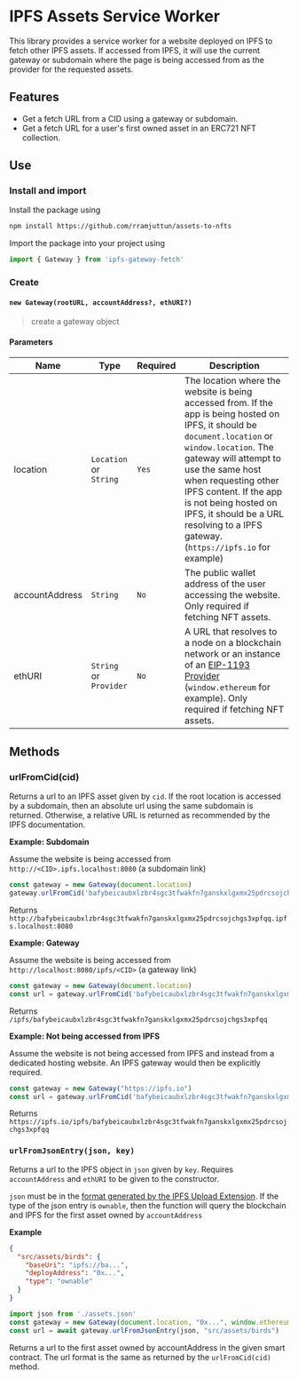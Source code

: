 # IPFS Assets Service Worker 

This library provides a service worker for a website deployed on IPFS to fetch other IPFS assets. If accessed from IPFS, it will use the current gateway or subdomain where the page is being accessed from as the provider for the requested assets.

## Features
* Get a fetch URL from a CID using a gateway or subdomain.
* Get a fetch URL for a user's first owned asset in an ERC721 NFT collection.

## Use

### Install and import 
Install the package using 
```bash
npm install https://github.com/rramjuttun/assets-to-nfts
```

Import the package into your project using 
```js
import { Gateway } from 'ipfs-gateway-fetch'
```

### Create

#### `new Gateway(rootURL, accountAddress?, ethURI?)`

> create a gateway object

#### Parameters

| Name     | Type                                                                 | Required                                          | Description                                                                                                    |
| -------- | -------------------------------------------------------------------- | ------------------------------------------------ | -------------------------------------------------------------------------------------------------------------- |
| location      | `Location` or `String`                                     | `Yes`                 | The location where the website is being accessed from. If the app is being hosted on IPFS, it should be `document.location` or `window.location`. The gateway will attempt to use the same host when requesting other IPFS content. If the app is not being hosted on IPFS, it should be a URL resolving to a IPFS gateway.  (`https://ipfs.io` for example) |
| accountAddress | `String`                                                             | `No`                                         | The public wallet address of the user accessing the website. Only required if fetching NFT assets.                                                             |
| ethURI     | `String` or `Provider`                                                            | `No`                                    | A URL that resolves to a node on a blockchain network or an instance of an [EIP-1193 Provider](https://eips.ethereum.org/EIPS/eip-1193) (`window.ethereum` for example). Only required if fetching NFT assets.                                                                |                                             |

## Methods
### urlFromCid(cid)
Returns a url to an IPFS asset given by `cid`. If the root location is accessed by a subdomain, then an absolute url using the same subdomain is returned. Otherwise, a relative URL is returned as recommended by the IPFS documentation.  

**Example: Subdomain** 

Assume the website is being accessed from `http://<CID>.ipfs.localhost:8080` (a subdomain link)
```js
const gateway = new Gateway(document.location)
gateway.urlFromCid('bafybeicaubxlzbr4sgc3tfwakfn7ganskxlgxmx25pdrcsojchgs3xpfqq')
```
Returns `http://bafybeicaubxlzbr4sgc3tfwakfn7ganskxlgxmx25pdrcsojchgs3xpfqq.ipfs.localhost:8080`

**Example: Gateway** 

Assume the website is being accessed from `http://localhost:8080/ipfs/<CID>` (a gateway link)
```js
const gateway = new Gateway(document.location)
const url = gateway.urlFromCid('bafybeicaubxlzbr4sgc3tfwakfn7ganskxlgxmx25pdrcsojchgs3xpfqq')
```
Returns `/ipfs/bafybeicaubxlzbr4sgc3tfwakfn7ganskxlgxmx25pdrcsojchgs3xpfqq`

**Example: Not being accessed from IPFS**

Assume the website is not being accessed from IPFS and instead from a dedicated hosting website. An IPFS gateway would then be explicitly required.
```js
const gateway = new Gateway("https://ipfs.io")
const url = gateway.urlFromCid('bafybeicaubxlzbr4sgc3tfwakfn7ganskxlgxmx25pdrcsojchgs3xpfqq')
```
Returns `https://ipfs.io/ipfs/bafybeicaubxlzbr4sgc3tfwakfn7ganskxlgxmx25pdrcsojchgs3xpfqq`

### `urlFromJsonEntry(json, key)`
Returns a url to the IPFS object in `json` given by `key`. Requires `accountAddress` and `ethURI` to be given to the constructor.   

`json` must be in the [format generated by the IPFS Upload Extension](https://github.com/rramjuttun/vscode-asset-converter#extension-commands). If the type of the json entry is `ownable`, then the function will query the blockchain and IPFS for the first asset owned by `accountAddress` 

**Example**

```json
{
  "src/assets/birds": {
    "baseUri": "ipfs://ba...",
    "deployAddress": "0x...",
    "type": "ownable"
  }
}
```

```js
import json from './assets.json'
const gateway = new Gateway(document.location, "0x...", window.ethereum)
const url = await gateway.urlFromJsonEntry(json, "src/assets/birds")
```

Returns a url to the first asset owned by accountAddress in the given smart contract. The url format is the same as returned by the `urlFromCid(cid)` method.





